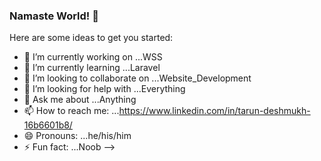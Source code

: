 ### Namaste World! 👋

Here are some ideas to get you started:

- 🔭 I’m currently working on ...WSS
- 🌱 I’m currently learning ...Laravel
- 👯 I’m looking to collaborate on ...Website_Development
- 🤔 I’m looking for help with ...Everything
- 💬 Ask me about ...Anything
- 📫 How to reach me: ...https://www.linkedin.com/in/tarun-deshmukh-16b6601b8/
- 😄 Pronouns: ...he/his/him
- ⚡ Fun fact: ...Noob
-->
